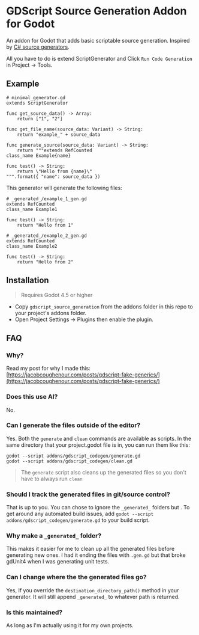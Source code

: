 # GDScript Source Generation Addon for Godot

An addon for Godot that adds basic scriptable source generation. Inspired by [C# source generators](https://devblogs.microsoft.com/dotnet/introducing-c-source-generators/).

All you have to do is extend ScriptGenerator and Click `Run Code Generation` in Project -> Tools.

## Example
```gdscript
# minimal_generator.gd
extends ScriptGenerator

func get_source_data() -> Array:
	return ["1", "2"]

func get_file_name(source_data: Variant) -> String:
	return "example_" + source_data
	
func generate_source(source_data: Variant) -> String:
	return """extends RefCounted
class_name Example{name}

func test() -> String:
	return \"Hello from {name}\"
""".format({ "name": source_data })
```

This generator will generate the following files:

```gdscript
# _generated_/example_1_gen.gd
extends RefCounted
class_name Example1

func test() -> String:
	return "Hello from 1"
```

```gdscript
# _generated_/example_2_gen.gd
extends RefCounted
class_name Example2

func test() -> String:
	return "Hello from 2"
```

## Installation

> Requires Godot 4.5 or higher

* Copy `gdscript_source_generation` from the addons folder in this repo to your project's addons folder. 
* Open Project Settings -> Plugins then enable the plugin.

## FAQ

### Why?
Read my post for why I made this: [https://jacobcoughenour.com/posts/gdscript-fake-generics/](https://jacobcoughenour.com/posts/gdscript-fake-generics/)

### Does this use AI?
No.

### Can I generate the files outside of the editor?
Yes. Both the `generate` and `clean` commands are available as scripts. In the same directory that your project.godot file is in, you can run them like this:
```
godot --script addons/gdscript_codegen/generate.gd
godot --script addons/gdscript_codegen/clean.gd
```
> The `generate` script also cleans up the generated files so you don't have to always run `clean`

### Should I track the generated files in git/source control?

That is up to you. You can chose to ignore the `_generated_` folders but . To get around any automated build issues, add `godot --script addons/gdscript_codegen/generate.gd` to your build script.

### Why make a `_generated_` folder?
This makes it easier for me to clean up all the generated files before generating new ones. I had it ending the files with `.gen.gd` but that broke gdUnit4 when I was generating unit tests.

### Can I change where the the generated files go?
Yes, If you override the `destination_directory_path()` method in your generator. It will still append `_generated_` to whatever path is returned.

### Is this maintained?
As long as I'm actually using it for my own projects.
